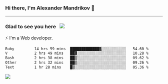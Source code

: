 ### Hi there, I'm Alexander Mandrikov 👋

- - -

### Glad to see you here &nbsp; ![](https://komarev.com/ghpvc/?username=nunsez&color=blue&label=visitors)

⚡ I'm a Web developer.

<!--✨ My GitHub <a href="https://nunsez.github.io/" target="_blank">resume link</a>-->

<!--
**nunsez/nunsez** is a ✨ _special_ ✨ repository because its `README.md` (this file) appears on your GitHub profile.

Here are some ideas to get you started:

- 🔭 I’m currently working on ...
- 🌱 I’m currently learning ...
- 👯 I’m looking to collaborate on ...
- 🤔 I’m looking for help with ...
- 💬 Ask me about ...
- 📫 How to reach me: ...
- 😄 Pronouns: ...
- ⚡ Fun fact: ...
-->


<!--START_SECTION:waka-->

```txt
Ruby         14 hrs 59 mins  █████████████▓░░░░░░░░░░░   54.60 %
V            2 hrs 49 mins   ██▓░░░░░░░░░░░░░░░░░░░░░░   10.28 %
Bash         2 hrs 38 mins   ██▒░░░░░░░░░░░░░░░░░░░░░░   09.62 %
Other        2 hrs 32 mins   ██▒░░░░░░░░░░░░░░░░░░░░░░   09.26 %
Text         1 hr 28 mins    █▒░░░░░░░░░░░░░░░░░░░░░░░   05.36 %
```

<!--END_SECTION:waka-->


<span>
<!-- <img height="160em" src="https://github-readme-stats-nunsez.vercel.app/api?username=nunsez&show_icons=true&count_private=true&hide_border=true&hide=issues" /> -->
<img src="https://github-readme-stats-nunsez.vercel.app/api/top-langs/?username=nunsez&layout=compact&hide_border=true" />
</span>


<!--
[![willianrod's wakatime stats](https://github-readme-stats.vercel.app/api/wakatime?username=nunsez&hide_border=true)](https://github.com/anuraghazra/github-readme-stats)
-->
